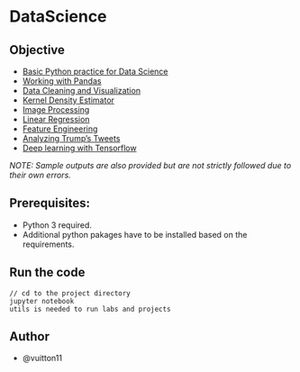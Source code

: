 # DataScience
## Objective 
* [Basic Python practice for Data Science](https://github.com/vuitton11/Data-Science/blob/master/Labs/2_va187_Lab1.ipynb)
* [Working with Pandas](https://github.com/vuitton11/Data-Science/blob/master/Labs/2_va187_Lab2.ipynb)
* [Data Cleaning and Visualization](https://github.com/vuitton11/Data-Science/blob/master/Labs/2_va187_Lab3.ipynb)
* [Kernel Density Estimator](https://github.com/vuitton11/Data-Science/blob/master/Labs/2_va187_Lab4.ipynb)
* [Image Processing](https://github.com/vuitton11/Data-Science/blob/master/Labs/2_va187_Lab5.ipynb)
* [Linear Regression](https://github.com/vuitton11/Data-Science/blob/master/Labs/2_va187_lab6.ipynb)
* [Feature Engineering](https://github.com/vuitton11/Data-Science/blob/master/Labs/2_va187_lab7.ipynb)
* [Analyzing Trump’s Tweets](https://github.com/vuitton11/Data-Science/tree/master/Twitter%20Analysis)
* [Deep learning with Tensorflow](https://github.com/vuitton11/Data-Science/tree/master/Deep%20Learning%20With%20Tensorflow)

*NOTE: Sample outputs are also provided but are not strictly followed due to their own errors.*

## Prerequisites:
* Python 3 required.
* Additional python pakages have to be installed based on the requirements.

## Run the code
```
// cd to the project directory
jupyter notebook
utils is needed to run labs and projects
```

## Author
* @vuitton11
